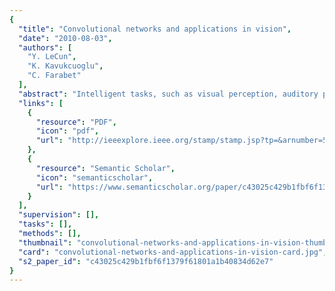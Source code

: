 ```yaml
---
{
  "title": "Convolutional networks and applications in vision",
  "date": "2010-08-03",
  "authors": [
    "Y. LeCun",
    "K. Kavukcuoglu",
    "C. Farabet"
  ],
  "abstract": "Intelligent tasks, such as visual perception, auditory perception, and language understanding require the construction of good internal representations of the world (or \"features\")? which must be invariant to irrelevant variations of the input while, preserving relevant information. A major question for Machine Learning is how to learn such good features automatically. Convolutional Networks (ConvNets) are a biologically-inspired trainable architecture that can learn invariant features. Each stage in a ConvNets is composed of a filter bank, some nonlinearities, and feature pooling layers. With multiple stages, a ConvNet can learn multi-level hierarchies of features. While ConvNets have been successfully deployed in many commercial applications from OCR to video surveillance, they require large amounts of labeled training samples. We describe new unsupervised learning algorithms, and new non-linear stages that allow ConvNets to be trained with very few labeled samples. Applications to visual object recognition and vision navigation for off-road mobile robots are described.",
  "links": [
    {
      "resource": "PDF",
      "icon": "pdf",
      "url": "http://ieeexplore.ieee.org/stamp/stamp.jsp?tp=&arnumber=5537907"
    },
    {
      "resource": "Semantic Scholar",
      "icon": "semanticscholar",
      "url": "https://www.semanticscholar.org/paper/c43025c429b1fbf6f1379f61801a1b40834d62e7"
    }
  ],
  "supervision": [],
  "tasks": [],
  "methods": [],
  "thumbnail": "convolutional-networks-and-applications-in-vision-thumb.jpg",
  "card": "convolutional-networks-and-applications-in-vision-card.jpg",
  "s2_paper_id": "c43025c429b1fbf6f1379f61801a1b40834d62e7"
}
---
```


